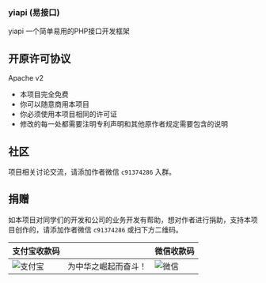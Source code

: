 ### yiapi (易接口)

yiapi 一个简单易用的PHP接口开发框架

## 开原许可协议

Apache v2

- 本项目完全免费
- 你可以随意商用本项目
- 你必须使用本项目相同的许可证
- 修改的每一处都需要注明专利声明和其他原作者规定需要包含的说明

## 社区

项目相关讨论交流，请添加作者微信 `c91374286` 入群。

## 捐赠

如本项目对同学们的开发和公司的业务开发有帮助，想对作者进行捐助，支持本项目创作的，请添加作者微信 `c91374286` 或扫下方二维码。

| 支付宝收款码                                                                          |                      | 微信收款码                                                                          |
| ------------------------------------------------------------------------------------- | -------------------- | ----------------------------------------------------------------------------------- |
| ![支付宝](https://chensuiyi-com-1251319172.cos.ap-guangzhou.myqcloud.com/alipay2.png) | 为中华之崛起而奋斗！ | ![微信](https://chensuiyi-com-1251319172.cos.ap-guangzhou.myqcloud.com/wechat2.png) |  |